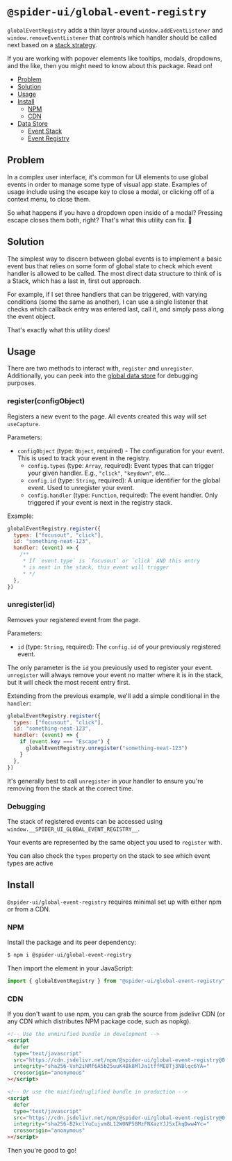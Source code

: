 # `@spider-ui/global-event-registry`

`globalEventRegistry` adds a thin layer around `window.addEventListener` and `window.removeEventListener` that controls which handler should be called next based on a [stack strategy](https://en.wikibooks.org/wiki/Data_Structures/Stacks_and_Queues#stacks).

If you are working with popover elements like tooltips, modals, dropdowns, and the like, then you might need to know about this package. Read on!

- [Problem](#problem)
- [Solution](#solution)
- [Usage](#usage)
- [Install](#install)
  - [NPM](#npm)
  - [CDN](#cdn)
- [Data Store](#data-store)
  - [Event Stack](#event-stack)
  - [Event Registry](#event-registry)

## Problem

In a complex user interface, it's common for UI elements to use global events in order to manage some type of visual app state. Examples of usage include using the escape key to close a modal, or clicking off of a context menu, to close them.

So what happens if you have a dropdown open inside of a modal? Pressing escape closes them both, right? That's what this utility can fix. 🎉

## Solution

The simplest way to discern between global events is to implement a basic event bus that relies on some form of global state to check which event handler is allowed to be called. The most direct data structure to think of is a Stack, which has a last in, first out approach.

For example, if I set three handlers that can be triggered, with varying conditions (some the same as another), I can use a single listener that checks which callback entry was entered last, call it, and simply pass along the event object.

That's exactly what this utility does!

## Usage

There are two methods to interact with, `register` and `unregister`. Additionally, you can peek into the [global data store](#debugging) for debugging purposes.

### register(configObject)

Registers a new event to the page. All events created this way will set `useCapture`.

Parameters:

- `configObject` (type: `Object`, required) - The configuration for your event. This is used to track your event in the registry.
  - `config.types` (type: `Array`, required): Event types that can trigger your given handler. E.g., `"click"`, `"keydown"`, etc...
  - `config.id` (type: `String`, required): A unique identifier for the global event. Used to unregister your event.
  - `config.handler` (type: `Function`, required): The event handler. Only triggered if your event is next in the registry stack.

Example:

```js
globalEventRegistry.register({
  types: ["focusout", "click"],
  id: "something-neat-123",
  handler: (event) => {
    /**
     * If `event.type` is `focusout` or `click` AND this entry
     * is next in the stack, this event will trigger
     * */
  },
})
```

### unregister(id)

Removes your registered event from the page.

Parameters:

- `id` (type: `String`, required): The `config.id` of your previously registered event.

The only parameter is the `id` you previously used to register your event. `unregister` will always remove your event no matter where it is in the stack, but it will check the most recent entry first.

Extending from the previous example, we'll add a simple conditional in the `handler`:

```js
globalEventRegistry.register({
  types: ["focusout", "click"],
  id: "something-neat-123",
  handler: (event) => {
    if (event.key === "Escape") {
      globalEventRegistry.unregister("something-neat-123")
    }
  },
})
```

It's generally best to call `unregister` in your handler to ensure you're removing from the stack at the correct time.

### Debugging

The stack of registered events can be accessed using `window.__SPIDER_UI_GLOBAL_EVENT_REGISTRY__`.

Your events are represented by the same object you used to `register` with.

You can also check the `types` property on the stack to see which event types are active

## Install

`@spider-ui/global-event-registry` requires minimal set up with either npm or from a CDN.

### NPM

Install the package and its peer dependency:

```sh
$ npm i @spider-ui/global-event-registry
```

Then import the element in your JavaScript:

```js
import { globalEventRegistry } from "@spider-ui/global-event-registry"
```

### CDN

If you don't want to use npm, you can grab the source from jsdelivr CDN (or any CDN which distributes NPM package code, such as nopkg).

```html
<!-- Use the unminified bundle in development -->
<script
  defer
  type="text/javascript"
  src="https://cdn.jsdelivr.net/npm/@spider-ui/global-event-registry@0.2.5/dist/global-event-registry.js"
  integrity="sha256-Vxh2iNMf6A5b25uuK4Bk8MlJa1tffME8Tj3NBlqc6YA="
  crossorigin="anonymous"
></script>

<!-- Or use the minified/uglified bundle in production -->
<script
  defer
  type="text/javascript"
  src="https://cdn.jsdelivr.net/npm/@spider-ui/global-event-registry@0.2.5/dist/global-event-registry.min.js"
  integrity="sha256-B2kclYuCujvm8L12W0NP58MzFNXazYJJSxIkqDww4Yc="
  crossorigin="anonymous"
></script>
```

Then you're good to go!
